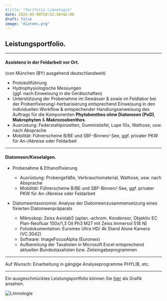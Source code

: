 ```yaml
---
#title: "Portfolio Limnologie"
date: 2025-05-08T20:52:58+02:00
draft: false
image: "diatoms.png"
---
```

## Leistungsportfolio. 

___

#### Assistenz in der Feldarbeit vor Ort.   
   (von München (BY) ausgehend deutschlandweit)  

* Protokollführung
* Hydrophysiologische Messungen  
    (ggf. nach Einweisung in die Gerätschaften)
* Unterstützung der Probenahme im Gewässer & sowie im Feldlabor bei der Probenfixierung/-herbarisierung entsprechend Einweisung in den individuellen Workflow & entspechender Handlungsanweisung des Auftrags für die Komponenten **Phytobenthos ohne Diatomeen (PoD)**, **Makrophyten** & **Makrozoobenthos**. 
* Ausrüstung: Federstahlpinzetten, Gummistiefel, Lupe 10x, Wathose, usw. nach Absprache
* Mobilität: Führerscheine B/BE und SBF-Binnen/-See, ggf. privater PKW für An-/Abreise oder Feldarbeit
___

#### Diatomeen/Kieselalgen.  

* Probenahme & Ethanolfixierung 
   * Ausrüstung: Probengefäße, Verbrauchsmaterial, Wathose, usw. nach Absprache
   * Mobilität: Führerscheine B/BE und SBF-Binnen/-See, ggf. privater PKW für An-/Abreise oder Feldarbeit  

*  Diatomeentaxonomie: Analyse der Diatomeenzusammensetzung eines fixierten Diatomeenpräparats
   * Mikroskop: Zeiss Axiolab5 (aplan.-achrom. Kondensor, Objektiv EC Plan-Neofluar 100x/1,3 Oil Ph3 M27 mit Zeiss Immersol 518 N)
    * Fotodokumentation: Euromex Ultra HD/ 4k Stand Alone Kamera (VC.3042)
    * Software: ImageFocusAlpha (Euromex)
    * Aufbereitung der Taxalisten in Microsoft Excel entsprechend aktuellen Bundestaxalisten bzw. Zieleingabeprogrammen   

___

Auf Wunsch: Einarbeitung in gängige Analyseprogramme PHYLIB, etc. 
___

Ein ausgeschmücktes Leistungsportfolio können Sie [hier](/images/portfolio-limno.jpg) als Grafik ansehen. 

![Limnologie](/images/portfolio-limno.jpg)